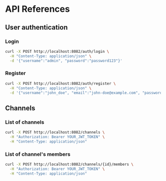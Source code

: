 # API References

## User authentication

### Login

```bash
curl -X POST http://localhost:8082/auth/login \
  -H "Content-Type: application/json" \
  -d '{"username":"admin", "password":"password123"}'
```

### Register

```bash
curl -X POST http://localhost:8082/auth/register \
  -H "Content-Type: application/json" \
  -d '{"username":"john_doe", "email":"john-doe@example.com", "password":"password123", "first_name":"John", "last_name":"Doe"}'
```

## Channels

### List of channels

```bash
curl -X POST http://localhost:8082/channels \
  -H "Authorization: Bearer YOUR_JWT_TOKEN" \
  -H "Content-Type: application/json"
```

### List of channel's members

```bash
curl -X POST http://localhost:8082/channels/{id}/members \
  -H "Authorization: Bearer YOUR_JWT_TOKEN" \
  -H "Content-Type: application/json"
```